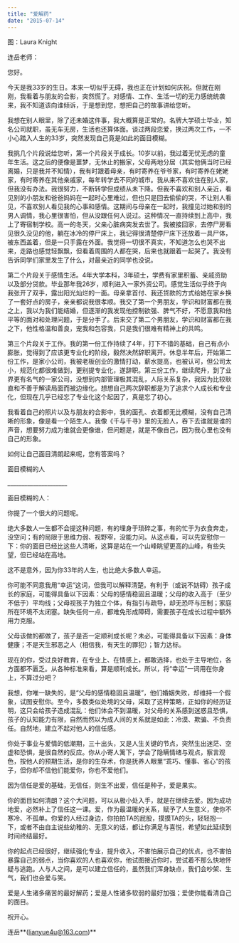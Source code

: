 ```yaml
---
title: "爱解药"
date: "2015-07-14"
---
```


图：Laura Knight

连岳老师：

您好。

今天是我33岁的生日。本来一切似乎无碍，我也正在计划如何庆祝。但就在刚刚，我看着与朋友的合影，突然慌了。对感情、工作、生活一切的无力感统统袭来，我不知道该向谁倾诉，于是想到您，想把自己的故事讲给您听。

我想在别人眼里，除了还未婚这件事，我大概算是正常的。名牌大学硕士毕业，知名公司就职，虽无车无房，生活也还算体面。谈过两段恋爱，换过两次工作，一不小心踏入人生的33岁，突然发现自己竟是如此的面目模糊。

我挑几个片段说给您听，第一个片段关于成长。10岁以前，我过着无忧无虑的童年生活。这之后的便像是噩梦，无休止的搬家，父母两地分居（其实他俩当时已经离婚，只是我并不知情），我有时跟着母亲，有时寄养在爷爷家，有时寄养在姥姥家，有时寄养在其他亲戚家，每年转学去不同的城市。我从来不喜欢住在别人家，但我没有办法。我很努力，不断转学但成绩从未下降。但我不喜欢和别人亲近，看见别的小朋友和爸爸妈妈在一起时心里难过，但也只是回去偷偷的哭，不让别人看见，不喜欢别人看见我的心事和感情。这期间与母亲在一起时，我撞见过她和别的男人调情，我心里很害怕，但从没跟任何人说过。这种情况一直持续到上高中，我上了寄宿制学校。高一的冬天，父亲心脏病突发去世了。我被接回家，去停尸房看见很久没见的他，躺在冰冷的停尸床上，我记得很清楚停尸床下还放着一具尸体，被东西盖着，但是一只手露在外面。我觉得一切很不真实，不知道怎么也哭不出来，走路也感觉轻飘飘，但看着周围的人都在哭，后来也就跟着一起哭了。我没有告诉同学们家里发生了什么，对最亲近的同学也没说。

第二个片段关于感情生活。4年大学本科，3年硕士，学费有家里积蓄、亲戚资助以及部分贷款。毕业那年我26岁，顺利进入一家外资公司。感觉生活似乎终于向我张开了双手，露出阳光灿烂的一面。母亲拿首付、我还贷款的方式给她在家乡换了一套好点的房子，亲亲都说我很孝顺。我交了第一个男朋友，学识和财富都在我之上，我以为我们能结婚，但逐渐的我发现他控制欲强、脾气不好，不愿意我和他平等的面对和处理问题，于是分手了。后来交了第二个男朋友，学识和财富都在我之下，他性格温和善良，宠我和包容我，只是我们很难有精神上的共鸣。

第三个片段关于工作。我的第一份工作持续了4年，打下不错的基础，自己有点小膨胀，觉得到了应该更专业化的阶段，毅然决然辞职离开。休息半年后，开始第二份工作，是家小公司，我被老板创业的激情打动，薪水提高，也被认可，但公司太小，规范化都很难做到，更别提专业化，遂辞职。第三份工作，继续爬升，到了业界更有名气的一家公司，没想到内部管理极其混乱，人际关系复杂，我因为比较耿直和不善于解读局面而被边缘化。想想自己两次辞职都是为了追求个人成长和专业化，但现在几乎已经忘了专业化这个起因了，真是忘了初心。

我看着自己的照片以及与朋友的合影中，我的面孔、衣着都无比模糊，没有自己清晰的形象，像是看一个陌生人。我像《千与千寻》里的无脸人，吞下去谁就是谁的声音，想要努力成为谁就会更像谁，但问题是，就是不像自己，因为我心里也没有自己的形象。

如何让自己面目清朗起来呢，您有答案吗？

面目模糊的人

\_\_\_\_\_\_\_\_\_\_\_\_\_\_\_\_\_\_\_\_\_

面目模糊的人：

你提了一个很大的问题呢。

绝大多数人一生都不会提这种问题，有的埋身于琐碎之事，有的忙于为衣食奔走，没空问；有的局限于思维力弱、视野窄，没能力问。从这点看，可以先安慰你一下：你的面目已经比这些人清晰，这算是站在一个山峰眺望更高的山峰，有些失望，但已经站在高地。

这不是意外，因为你33年的人生，也比绝大多数人幸运。

你可能不同意我用“幸运”这词，但我可以解释清楚。有利于（或说不妨碍）孩子成长的家庭，可能得具备以下因素：父母的感情稳固且温暖；父母的收入高于（至少不低于）平均线；父母视孩子为独立个体，有指引与疏导，却无恐吓与压制；家庭所在环境不太闭塞。缺失任何一点，都难免形成障碍，需要孩子在成长过程中额外用力克服。

父母该做的都做了，孩子是否一定顺利成长呢？未必，可能得具备以下因素：身体健康；不是天生邪恶之人（相信我，有天生的罪犯）；智力达标。

现在的你，受过良好教育，在专业上、在情感上，都敢选择，也处于主导地位，各方面都不匮乏。从各种标准来看，算是顺利成长。所以，将“幸运”一词用在你身上，不算过分吧？

我想，你唯一缺失的，是“父母的感情稳固且温暖”，他们婚姻失败，却维持一个假象，试图安慰你。至今，多数类似处境的父母，采取了这种策略，正如你的经历证明，这只会给孩子造成混乱：他们体会不到温暖，对父母的关系感到迷惑且恐惧，孩子的认知能力有限，自然而然以为成人间的关系就是如此：冷漠、欺骗、不负责任。自然地，建立不起对他人的信任感。

你处于事业与爱情的低潮期，三十出头，又是人生关键的节点，突然生出迷茫、空虚和恐惧，是很自然的反应。你从小寄人篱下，学会了隐瞒情绪与观点，察言观色，按他人的预期生活，是你的生存术，你是抚养人眼里“乖巧、懂事、省心”的孩子，但你却不信他们能爱你，你也不爱他们。

因为信任是爱的基础，无信任，则生不出爱，信任是种子，爱是果实。

你的面目如何清朗？这个大问题，可以从极小处入手，就是在继续去爱。因为成功地爱，必然补上了信任这一课。爱，作为最温暖的关系，赋予了人生意义，使你不寒冷、不孤单。你爱的人经过身边，你拍拍TA的屁股，摸摸TA的头，轻轻抱一下，或者不由自主说些幼稚的、无意义的话，都让你满足与喜悦，希望如此延续到时间终结最好。

你的起点已经很好，继续强化专业，提升收入，不害怕展示自己的优点，也不害怕暴露自己的弱点，当你喜欢的人也喜欢你，他试图接近你时，尝试着不那么快地怀疑与逃跑。人与人之间，是可以建立信任的，虽然我们浑身缺点，我们会吵架、生气，我们也会爱与笑。

爱是人生诸多痛苦的最好解药；爱是人性诸多软弱的最好加强；爱使你能看清自己的面目。

祝开心。

连岳**(lianyue4u@163.com)**
